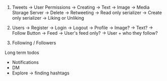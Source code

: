 1. Tweets
    -> User Permissions
        -> Creating
            -> Text
            -> Image -> Media Storage Server
        -> Delete
        -> Retweeting
            -> Read only serializer
            -> Create only serializer
        -> Liking or Unliking

2. Users
    -> Register
    -> Login
    -> Logout
    -> Profile
        -> Image?
        -> Text?
        -> Follow Button
    -> Feed
        -> User's feed only?
        -> User + who they follow?

3. Following / Followers

Long term todos
- Notifications
- DM
- Explore -> finding hashtags